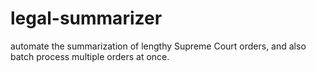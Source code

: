 # legal-summarizer
automate the summarization of lengthy Supreme Court orders, and also batch process multiple orders at once.
